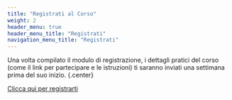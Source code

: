 ```yaml
---
title: "Registrati al Corso"
weight: 2
header_menu: true
header_menu_title: "Registrati"
navigation_menu_title: "Registrati"
---
```

Una volta compilato il modulo di registrazione, i dettagli pratici del corso (come il link per partecipare e le istruzioni) ti saranno inviati una settimana prima del suo inizio.
{.center}


<div class="form-group">
    <a href="https://docs.google.com/forms/d/e/1FAIpQLSfufhWlQrpUSHaRub1LFkXdMqCrZtbk6tylm5JyIGT5P9lCPA/viewform?usp=dialog" class="submit-button">Clicca qui per registrarti</a>
  </div>

